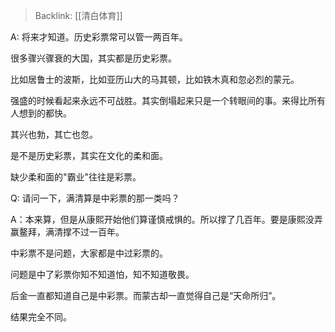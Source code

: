> Backlink: [[清白体育]]

A: 将来才知道。历史彩票常可以管一两百年。

很多骤兴骤衰的大国，其实都是历史彩票。

比如居鲁士的波斯，比如亚历山大的马其顿，比如铁木真和忽必烈的蒙元。

强盛的时候看起来永远不可战胜。其实倒塌起来只是一个转眼间的事。来得比所有人想到的都快。

其兴也勃，其亡也忽。

是不是历史彩票，其实在文化的柔和面。

缺少柔和面的"霸业"往往是彩票。

Q: 请问一下，满清算是中彩票的那一类吗？

A：本来算，但是从康熙开始他们算谨慎戒惧的。所以撑了几百年。要是康熙没弄赢鳌拜，满清撑不过一百年。

中彩票不是问题，大家都是中过彩票的。

问题是中了彩票你知不知道怕，知不知道敬畏。

后金一直都知道自己是中彩票。而蒙古却一直觉得自己是“天命所归”。

结果完全不同。
